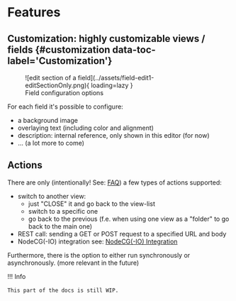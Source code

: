 # Features

## Customization: highly customizable views / fields {#customization data-toc-label='Customization'}

<figure markdown>
  ![edit section of a field](../assets/field-edit1-editSectionOnly.png){ loading=lazy }
  <figcaption>Field configuration options</figcaption>
</figure>

For each field it's possible to configure:

  - a background image
  - overlaying text (including color and alignment)
  - description: internal reference, only shown in this editor (for now)
  - ... (a lot more to come)

## Actions

There are only (intentionally! See: [FAQ](../faq.md)) a few types of actions supported:

  - switch to another view:
      - just "CLOSE" it and go back to the view-list
      - switch to a specific one
      - go back to the previous (f.e. when using one view as a "folder" to go back to the main one)
  - REST call: sending a GET or POST request to a specified URL and body
  - NodeCG(-IO) integration see: [NodeCG(-IO) Integration](nodecg-integration.md)

Furthermore, there is the option to either run synchronously or asynchronously. (more relevant in the future)

!!! Info

    This part of the docs is still WIP.
